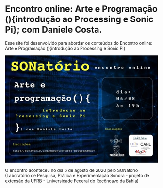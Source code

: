 # Encontro online: Arte e Programação (){introdução ao Processing e Sonic Pi}; com Daniele Costa.

Esse site foi desenvolvido para abordar os conteúdos do Encontro online: Arte e Programação (){introdução ao Processing e Sonic Pi}

![](img/encontro-arte-programacao.jpeg)

O encontro aconteceu no dia 6 de agosto de 2020 pelo SONatório (Laboratório de Pesquisa, Prática e Experimentação Sonora - projeto de extensão da UFRB - Universidade Federal do Recôncavo da Bahia)

